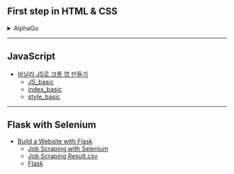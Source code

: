 ##  First step in HTML & CSS

<details markdown="1">
<summary>AlphaGo</summary>

- [alphago_index.html](https://github.com/Yedam101/web/blob/master/html_css_alphago/alphago_index.html)
- [alphago_1.html](https://github.com/Yedam101/web/blob/master/html_css_alphago/alphago_1.html)    
- [alphago_2.html](https://github.com/Yedam101/web/blob/master/html_css_alphago/alphago_2.html)
- [alphago_3.html](https://github.com/Yedam101/web/blob/master/html_css_alphago/alphago_3.html) 
- [alphago_style.css](https://github.com/Yedam101/web/blob/master/html_css_alphago/alphago_style.css)

</details>

-------------

## JavaScript

- [바닐라 JS로 크롬 앱 만들기](https://github.com/Yedam101/web/tree/master/js_chorme)
    - [JS_basic](https://github.com/Yedam101/web/blob/master/js_chorme/JS_basic.js)
    - [index_basic](https://github.com/Yedam101/web/blob/master/js_chorme/index_basic.html)
    - [style_basic](https://github.com/Yedam101/web/blob/master/js_chorme/style_basic.css)

-------------
## Flask with Selenium

- [Build a Website with Flask](https://github.com/Yedam101/web/tree/master/flask)
    - [Job Scraping with Selenium](https://github.com/Yedam101/web/blob/master/flask/selenium.ipynb)
    - [Job Scraping Result.csv](https://github.com/Yedam101/web/blob/master/flask/Python_list2.csv)
    - [Flask](https://github.com/Yedam101/web/blob/master/flask/flask.ipynb)

## 